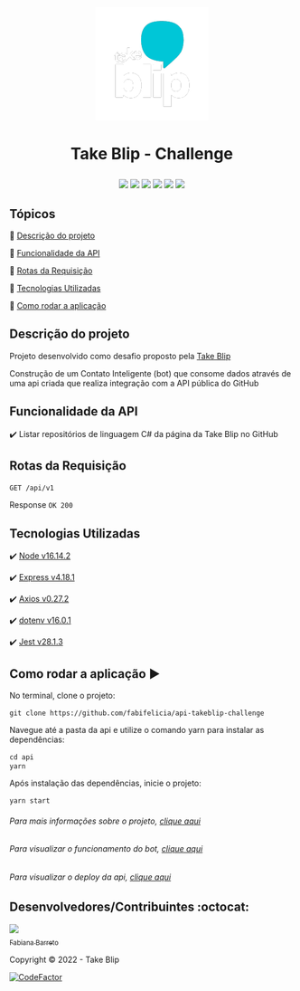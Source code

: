 <p align='center'>
  <img src='./api/assets/take-image.png'/> 
</p>

<h1 align='center'>

   Take Blip - Challenge
</h1>

<p align='center'>
  <img src='https://img.shields.io/badge/yarn-v1.22.15-blue'/>
  <img src="https://img.shields.io/badge/node-v16.14.2-blue"/>
  <img src="https://img.shields.io/badge/express-v4.18.1-blue"/>
  <img src="https://img.shields.io/badge/dotenv-v16.0.1-blue"/>
  <img src="https://img.shields.io/badge/status-concluido-green"/>
  <img src="https://img.shields.io/badge/deploy-heroku-green"/> 
</p>

## Tópicos

:small_blue_diamond: [Descrição do projeto](#descrição-do-projeto)

:small_blue_diamond: [Funcionalidade da API](#funcionalidade-da-api)

:small_blue_diamond: [Rotas da Requisição](#rotas-da-requisição)

:small_blue_diamond: [Tecnologias Utilizadas](#tecnologias-utilizadas)

:small_blue_diamond: [Como rodar a aplicação](#como-rodar-a-aplicação-arrow_forward)

## Descrição do projeto 

<p align="justify">

  Projeto desenvolvido como desafio proposto pela [Take Blip](https://www.take.net/)

  Construção de um Contato Inteligente (bot) que consome dados através de uma api criada que realiza integração com a API pública do GitHub
</p>

## Funcionalidade da API

:heavy_check_mark: Listar repositórios de linguagem C# da página da Take Blip no GitHub

## Rotas da Requisição

`GET /api/v1`

Response
`OK 200`

## Tecnologias Utilizadas

:heavy_check_mark: [Node v16.14.2](https://nodejs.org/en/download/)

:heavy_check_mark: [Express v4.18.1](https://www.npmjs.com/package/express)

:heavy_check_mark: [Axios v0.27.2](https://axios-http.com/)

:heavy_check_mark: [dotenv v16.0.1](https://www.npmjs.com/package/dotenv)

:heavy_check_mark: [Jest v28.1.3](https://jestjs.io/pt-BR/)

## Como rodar a aplicação :arrow_forward:

No terminal, clone o projeto: 

```
git clone https://github.com/fabifelicia/api-takeblip-challenge
```

Navegue até a pasta da api e utilize o comando yarn para instalar as dependências:

```
cd api
yarn
```

Após instalação das dependências, inicie o projeto:

```
yarn start
```

###### Para mais informações sobre o projeto, [clique aqui](https://exciting-sodium-7e9.notion.site/TakeVirtues-d285ab73d0c741f49bb31360506c739c)
###### Para visualizar o funcionamento do bot, [clique aqui](https://youtu.be/yC0lLhIG7lk)
###### Para visualizar o deploy da api, [clique aqui](https://api-takeblip-challenge.onrender.com/api/v1)

## Desenvolvedores/Contribuintes :octocat:

[<img src="https://avatars.githubusercontent.com/u/39680930?v=4" width=115><br><sub>Fabiana Barreto</sub>](https://github.com/fabifelicia)

Copyright :copyright: 2022 - Take Blip

[![CodeFactor](https://www.codefactor.io/repository/github/fabifelicia/api-takeblip-challenge/badge)](https://www.codefactor.io/repository/github/fabifelicia/api-takeblip-challenge)

